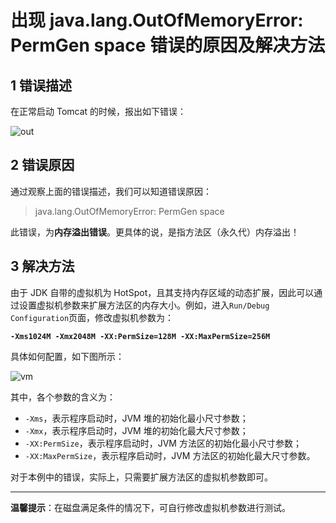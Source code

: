 # 出现 java.lang.OutOfMemoryError: PermGen space 错误的原因及解决方法

1 错误描述
------

在正常启动 Tomcat  的时候，报出如下错误：

![out](http://img.blog.csdn.net/20170407154921966)

2 错误原因
------

通过观察上面的错误描述，我们可以知道错误原因： 

> java.lang.OutOfMemoryError: PermGen space

此错误，为**内存溢出错误**。更具体的说，是指方法区（永久代）内存溢出！

3 解决方法
------

由于 JDK 自带的虚拟机为 HotSpot，且其支持内存区域的动态扩展，因此可以通过设置虚拟机参数来扩展方法区的内存大小。例如，进入`Run/Debug Configuration`页面，修改虚拟机参数为：

**`-Xms1024M -Xmx2048M -XX:PermSize=128M -XX:MaxPermSize=256M`** 

具体如何配置，如下图所示：

![vm](http://img.blog.csdn.net/20170407155427445)

其中，各个参数的含义为：

- `-Xms`，表示程序启动时，JVM 堆的初始化最小尺寸参数；
- `-Xmx`，表示程序启动时，JVM 堆的初始化最大尺寸参数；
- `-XX:PermSize`，表示程序启动时，JVM 方法区的初始化最小尺寸参数；
- `-XX:MaxPermSize`，表示程序启动时，JVM 方法区的初始化最大尺寸参数。

对于本例中的错误，实际上，只需要扩展方法区的虚拟机参数即可。

----------


**温馨提示**：在磁盘满足条件的情况下，可自行修改虚拟机参数进行测试。
